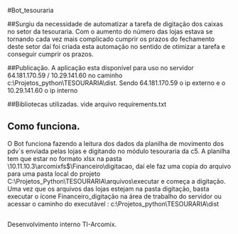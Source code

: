 ﻿#Bot_tesouraria

##Surgiu da necessidade de automatizar a tarefa de digitação dos caixas 
no setor da tesouraria. Com o aumento do número das lojas estava se tornando cada vez
mais complicado cumprir os prazos do fechamento deste setor daí foi criada
esta automação no sentido de otimizar a tarefa e conseguir cumprir os prazos.

##Publicação.
A aplicação esta disponível para uso no servidor 64.181.170.59 / 10.29.141.60 no caminho c:\Projetos_python\TESOURARIA\dist. Sendo 64.181.170.59 o ip externo e o 10.29.141.60 o ip interno

##Bibliotecas utilizadas.
vide arquivo requirements.txt


## Como funciona.
O Bot funciona fazendo a leitura dos dados da planilha de movimento dos pdv´s enviada pelas lojas e digitando
no módulo tesouraria da c5. 
A planilha tem que estar no formato xlsx na pasta \\10.11.10.3\arcomixfs$\Financeiro\digitacao, daí ele faz uma
copia do arquivo para uma pasta local do projeto C:\Projetos_Python\TESOURARIA\arquivos\executar e começa a digitação.
Uma vez que os arquivos das lojas estejam na pasta digitação, basta executar o ícone Financeiro_digitação na área de trabalho do
servidor ou acessar o caminho do executável : c:\Projetos_python\TESOURARIA\dist

##
Desenvolvimento interno TI-Arcomix.



